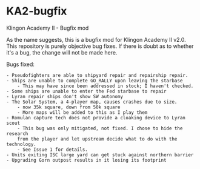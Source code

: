 # KA2-bugfix
Klingon Academy II - Bugfix mod

As the name suggests, this is a bugfix mod for Klingon Academy II v2.0. This
repository is purely objective bug fixes. If there is doubt as to whether it's
a bug, the change will not be made here.

Bugs fixed:

	- Pseudofighters are able to shipyard repair and repairship repair.
	- Ships are unable to complete GO_RALLY upon leaving the starbase
		- This may have since been addressed in stock; I haven't checked.
	- Some ships are unable to enter the Fed starbase to repair
	- Lyran repair ships don't show SW autonomy
	- The Solar System, a 4-player map, causes crashes due to size.
		- now 35k square, down from 50k square
		- More maps will be added to this as I play them
	- Romulan capture tech does not provide a cloaking device to Lyran scout
		- This bug was only mitigated, not fixed. I chose to hide the research
		from the player and let upstream decide what to do with the technology.
		- See Issue 1 for details.
	- Units exiting ISC large yard can get stuck against northern barrier
	- Upgrading Gorn outpost results in it losing its footprint
	
